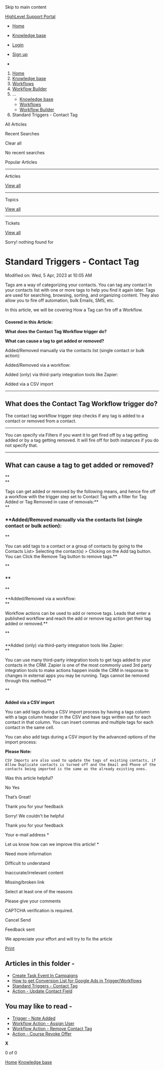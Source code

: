 Skip to main content

[ HighLevel Support Portal ](https://help.gohighlevel.com)

  * [ Home ](/support/home)
  * [ Knowledge base ](/support/solutions)

  * [Login](/support/login)
  * [Sign up](/support/signup)
  * 

  1. [Home](/support/home)
  2. [Knowledge base](/support/solutions)
  3. [Workflows](/support/solutions/48000455132)
  4. [Workflow Builder](/support/solutions/folders/48000678544)
  5. ... 
     * [Knowledge base](/support/solutions)
     * [Workflows](/support/solutions/48000455132)
     * [Workflow Builder](/support/solutions/folders/48000678544)
  6. Standard Triggers - Contact Tag

All  Articles 

Recent Searches

Clear all

No recent searches

Popular Articles

* * *

Articles

[View all](/support/search/solutions)

* * *

Topics

[View all](/support/search/topics)

* * *

Tickets

[View all](/support/search/tickets)

Sorry! nothing found for   

# Standard Triggers - Contact Tag

Modified on: Wed, 5 Apr, 2023 at 10:05 AM

Tags are a way of categorizing your contacts. You can tag any contact in your contacts list with one or more tags to help you find it again later. Tags are used for searching, browsing, sorting, and organizing content. They also allow you to fire off automation, bulk Emails, SMS, etc.  
  
 In this article, we will be covering How a Tag can fire off a Workflow.

###   

**Covered in this Article:**

**What does the Contact Tag Workflow trigger do?**

**What can cause a tag to get added or removed?**

Added/Removed manually via the contacts list (single contact or bulk action):

Added/Removed via a workflow:

Added (only) via third-party integration tools like Zapier:

Added via a CSV import  

* * *

## **What does the Contact Tag Workflow trigger do?**

The contact tag workflow trigger step checks if any tag is added to a contact or removed from a contact.  
  
****

You can specify via Filters if you want it to get fired off by a tag getting added or by a tag getting removed. It will fire off for both instances if you do not specify that.  

* * *

## **What can cause a tag to get added or removed?**

**  
**

Tags can get added or removed by the following means, and hence fire off a workflow with the trigger step set to Contact Tag with a filter for Tag Added or Tag Removed in case of removals:**  
**  

### **Added/Removed manually via the contacts list (single contact or bulk action):  
**

You can add tags to a contact or a group of contacts by going to the Contacts List> Selecting the contact(s) > Clicking on the Add tag button. You can Click the Remove Tag button to remove tags.**  
  
**

### **  
**  
  
**Added/Removed via a workflow:  
**

Workflow actions can be used to add or remove tags. Leads that enter a published workflow and reach the add or remove tag action get their tag added or removed.**  
  
**

###   

**Added (only) via third-party integration tools like Zapier:  
**

You can use many third-party integration tools to get tags added to your contacts in the CRM. Zapier is one of the most commonly used 3rd party integration tools to make actions happen inside the CRM in response to changes in external apps you may be running. Tags cannot be removed through this method.**  
  
**

###   
  
**Added via a CSV import**

You can add tags during a CSV import process by having a tags column with a tags column header in the CSV and have tags written out for each contact in that column. You can insert commas and multiple tags for each contact in the same cell.  

You can also add tags during a CSV import by the advanced options of the import process:

**Please Note:**

    CSV Imports are also used to update the tags of existing contacts, if Allow Duplicate contacts is turned off and the Email and Phone of the contacts being imported is the same as the already existing ones. 

Was this article helpful?

No  Yes 

That’s Great!

Thank you for your feedback

Sorry! We couldn't be helpful

Thank you for your feedback

Your e-mail address *

Let us know how can we improve this article! *

Need more information 

Difficult to understand 

Inaccurate/irrelevant content 

Missing/broken link 

Select at least one of the reasons 

Please give your comments 

CAPTCHA verification is required. 

Cancel  Send 

Feedback sent

We appreciate your effort and will try to fix the article

[Print](javascript:print\(\))

## Articles in this folder -

  * [Create Task Event In Campaigns](/support/solutions/articles/48001147413-create-task-event-in-campaigns)
  * [How to get Conversion List for Google Ads in Trigger/Workflows](/support/solutions/articles/48001203453-how-to-get-conversion-list-for-google-ads-in-trigger-workflows)
  * [Standard Triggers - Contact Tag](/support/solutions/articles/48001213546-standard-triggers-contact-tag)
  * [Action - Update Contact Field](/support/solutions/articles/48001214441-action-update-contact-field)

## You may like to read -

  * [Trigger - Note Added](/support/solutions/articles/155000003205-trigger-note-added)
  * [Workflow Action - Assign User](/support/solutions/articles/155000003267-workflow-action-assign-user)
  * [Workflow Action - Remove Contact Tag](/support/solutions/articles/155000003266-workflow-action-remove-contact-tag)
  * [Action - Course Revoke Offer](/support/solutions/articles/155000003382-action-course-revoke-offer)

**X**

0 of 0 []()

[Home](/support/home) [Knowledge base](/support/solutions)
